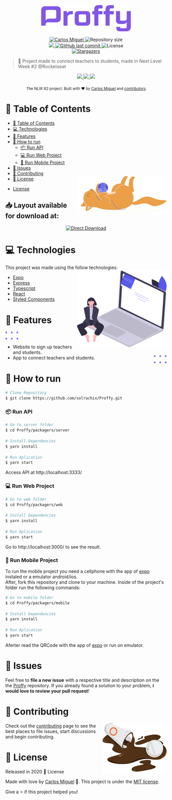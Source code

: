 <p align="center">
   <img src="https://github.com/solrachix/proffy/blob/master/.github/logo.png?raw=true" alt="Proffy" width="280"/>
</p>

<p align="center">
   <a href="https://www.linkedin.com/in/carlos-miguel-380413197">
      <img alt="Carlos Miguel" src="https://img.shields.io/badge/-Carlos%20Miguel-5659EB?style=for-the-badge&logo=Linkedin&logoColor=white" />
   </a>
  <img alt="Repository size" src="https://img.shields.io/github/repo-size/solrachix/proffy?style=for-the-badge&label=Repo%20Size:&labelColor=5659EB&color=5659EB" />
	<br />
  <a aria-label="Completed" href="https://nextlevelweek.com/episodios/omnistack/edicao/2">
    <img src="https://img.shields.io/badge/Proffy-NLW%202.0-5659EB?style=for-the-badge&labelColor=5659EB&logo=data:image/png;base64,iVBORw0KGgoAAAANSUhEUgAAABAAAAAQCAMAAAAoLQ9TAAAALVBMVEVHcExxWsF0XMJzXMJxWcFsUsD///9jRrzY0u6Xh9Gsn9n39fyMecy0qd2bjNJWBT0WAAAABHRSTlMA2Do606wF2QAAAGlJREFUGJVdj1cWwCAIBLEsRU3uf9xobDH8+GZwUYi8i6ucJwrxKE+7D0G9Q4vlYqtmCSjndr4CgCgzlyFgfKfKCVO0LrPKjmiqMxGXkJwNnXskqWG+1oSM+BSwD8f29YLNjvx/OQrn+g99oQSoNmt3PgAAAABJRU5ErkJggg==" />
  </a>
  <a href="https://github.com/solrachix/proffy/commits/master">
    <img alt="GitHub last commit" src="https://img.shields.io/github/last-commit/solrachix/proffy?style=for-the-badge&label=last%20commit:&labelColor=5659EB&color=5659EB">
  </a>
  <img alt="License" src="https://img.shields.io/badge/license-MIT-5659EB?style=for-the-badge&labelColor=5659EB&color=5659EB" />
  <br />
  <a href="https://github.com/solrachix/proffy/stargazers">
    <img alt="Stargazers" src="https://img.shields.io/github/stars/solrachix/proffy?color=5659EB&logo=github" />
  </a>
</p>

> :rocket: Project made to connect teachers to students, made in Next Level Week #2 @Rocketseat

<p align="center">
<a href="https://github.com/solrachix/Proffy/tree/master/packages/web">
	<img src="https://img.shields.io/badge/WEB-5659EB?logo=typescript&logoColor=47248F&label=Proffy&labelColor=5659EB&style=for-the-badge" />
</a>
<a href="https://github.com/solrachix/Proffy/tree/master/packages/server">
	<img src="https://img.shields.io/badge/BACKEND-F25040?logo=Node.js&logoColor=e52310&label=Proffy&labelColor=F25040&style=for-the-badge" />
</a>
<a href="https://github.com/solrachix/Proffy/tree/master/packages/mobile">
	<img src="https://img.shields.io/badge/MOBILE-494949?logo=react&logoColor=161616&label=Proffy&labelColor=494949&style=for-the-badge" />
</a>
</p>

<div align="center">
  <sub>The NLW #2 project. Built with ❤︎ by
    <a href="https://github.com/solrachix">Carlos Miguel</a> and
    <a href="https://github.com/solrachix/Proffy/graphs/contributors">
      contributors
    </a>
  </sub>
</div>

# :pushpin: Table of Contents

- [:pushpin: Table of Contents](#pushpin-table-of-contents)
- [:computer: Technologies](#computer-technologies)
- [:rocket: Features](#rocket-features)
- [:construction_worker: How to run](#construction_worker-how-to-run)
    - [📦 Run API](#-run-api)
    - [💻 Run Web Project](#-run-web-project)
    - [📱 Run Mobile Project](#-run-mobile-project)
- [:bug: Issues](#bug-issues)
- [:tada: Contributing](#tada-contributing)
- [:closed_book: License](#closed_book-license)
	<img src="https://github.com/solrachix/Proffy/blob/master/.github/adornment-1.png?raw=true" width="280px" height="120px" align="right" />
* [License](#closed_book-license)

<h2 align="left"> 📥 Layout available for download at: </h2>
<p align="center">
    <a title="Download .fig Mobile" href="https://github.com/solrachix/Proffy/raw/master/.github/Prototyping.fig">
        <img alt="Direct Download" src="https://img.shields.io/badge/Download Prototyping-black?style=flat-square&logo=figma&logoColor=ff8f7c&color=F25040" width="215px"/>
    </a>
</p>

# :computer: Technologies
This project was made using the follow technologies:
 <img src="https://github.com/solrachix/Proffy/blob/master/.github/adornment-2.png?raw=true"
	width="280px"
	height="240px"
	align="right" />
* [Expo](https://expo.io/)
* [Express](https://expressjs.com/)
* [Typescript](https://www.typescriptlang.org/)
* [React](https://reactjs.org/)
* [Styled Components](https://styled-components.com/)


# :rocket: Features
 <img
	src="https://github.com/solrachix/Proffy/blob/master/.github/bolinhas-3.png?raw=true"
	width="40px"
	height="26px"
	align="center"
/>
* Website to sign up teachers and students.
* App to connect teachers and students.
 <img
	src="https://github.com/solrachix/Proffy/blob/master/.github/bolinhas-3.png?raw=true"
	width="40px"
	height="26px"
	align="right"
/>
# :construction_worker: How to run
```bash
# Clone Repository
$ git clone https://github.com/solrachix/Proffy.git
```
### 📦 Run API

```bash
# Go to server folder
$ cd Proffy/packagers/server

# Install Dependencies
$ yarn install

# Run Aplication
$ yarn start
```
Access API at http://localhost:3333/

### 💻 Run Web Project

```bash
# Go to web folder
$ cd Proffy/packagers/web

# Install Dependencies
$ yarn install

# Run Aplication
$ yarn start
```
Go to http://localhost:3000/ to see the result.

### 📱 Run Mobile Project

To run the mobile project you need a cellphone with the app of [expo](https://play.google.com/store/apps/details?id=host.exp.exponent) instaled or a emulator android/ios.
<br />
After, fork this repository and clone to your machine. Inside of the project's folder run the following commands:

```bash
# Go to mobile folder
$ cd Proffy/packagers/mobile

# Install Dependencies
$ yarn install

# Run Aplication
$ yarn start
```
Aferter read the QRCode with the app of [expo](https://play.google.com/store/apps/details?id=host.exp.exponent) or run on emulator.


# :bug: Issues

Feel free to **file a new issue** with a respective title and description on the the [Proffy](https://github.com/sorachix/Proffy/issues) repository. If you already found a solution to your problem, **i would love to review your pull request**!

# :tada: Contributing
<img
	src="https://github.com/solrachix/Proffy/blob/master/.github/adornment-5.png?raw=true"
	width="200px"
	height="160px"
	align="right"
/>
Check out the [contributing](./CONTRIBUTING.md) page to see the best places to file issues, start discussions and begin contributing.

# :closed_book: License

Released in 2020 :closed_book: License

Made with love by [Carlos Miguel](https://github.com/solrachix) 🚀.
This project is under the [MIT license](./LICENSE).


Give a ⭐️ if this project helped you!
